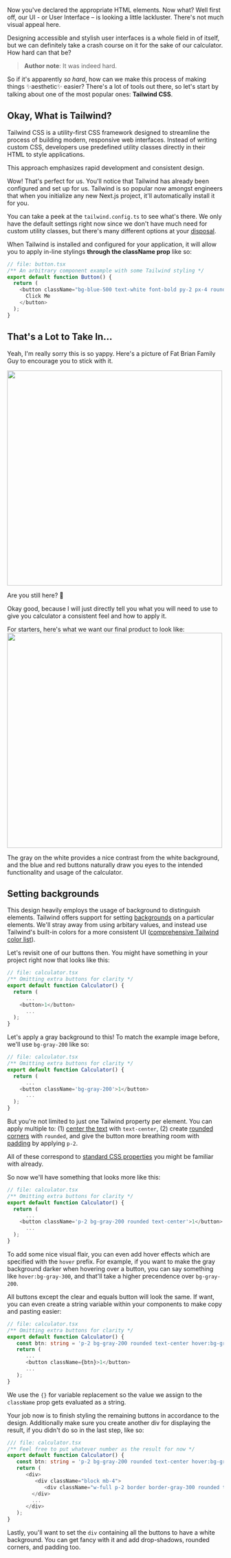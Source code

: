 Now you've declared the appropriate HTML elements. Now what? Well first off, our UI - or User Interface – is looking a little lackluster. There's not much visual appeal here.

Designing accessible and stylish user interfaces is a whole field in of itself, but we can definitely take a crash course on it for the sake of our calculator. How hard can that be?

> **Author note**: It was indeed hard.

So if it's apparently *so hard*, how can we make this process of making things &#x2728;aesthetic&#x2728; easier? There's a lot of tools out there, so let's start by talking about one of the most popular ones: **Tailwind CSS**.

## Okay, What is Tailwind?
Tailwind CSS is a utility-first CSS framework designed to streamline the process of building modern, responsive web interfaces. Instead of writing custom CSS, developers use predefined utility classes directly in their HTML to style applications. 

This approach emphasizes rapid development and consistent design.

Wow! That's perfect for us. You'll notice that Tailwind has already been configured and set up for us. Tailwind is so popular now amongst engineers that when you initialize any new Next.js project, it'll automatically install it for you. 

You can take a peek at the `tailwind.config.ts` to see what's there. We only have the default settings right now since we don't have much need for custom utility classes, but there's many different options at your [disposal](https://tailwindcss.com/docs/adding-custom-styles).

When Tailwind is installed and configured for your application, it will allow you to apply in-line stylings **through the className prop** like so:

```ts
// file: button.tsx
/** An arbitrary component example with some Tailwind styling */
export default function Button() {
  return (
    <button className="bg-blue-500 text-white font-bold py-2 px-4 rounded hover:bg-blue-700">
      Click Me
    </button>
  );
}
```


## That's a Lot to Take In...
Yeah, I'm really sorry this is so yappy. Here's a picture of Fat Brian Family Guy to encourage you to stick with it.

<img src='https://preview.redd.it/new-to-the-subreddit-why-do-people-hate-brian-lol-v0-eald4ne60a3a1.jpg?width=640&crop=smart&auto=webp&s=123113d64d748e78d8e80550bf04697f1b540a9f' width=500 height=500 />

Are you still here? &#129402;

Okay good, because I will just directly tell you what you will need to use to give you calculator a consistent feel and how to apply it.

For starters, here's what we want our final product to look like:
<img src='/images/calculator.png' width=500 height=500 />

The gray on the white provides a nice contrast from the white background, and the blue and red buttons naturally draw you eyes to the intended functionality and usage of the calculator.

## Setting backgrounds

This design heavily employs the usage of background to distinguish elements. Tailwind offers support for setting [backgrounds](https://tailwindcss.com/docs/background-color) on a particular elements. We'll stray away from using arbitary values, and instead use Tailwind's built-in colors for a more consistent UI ([comprehensive Tailwind color list](https://tailwindcss.com/docs/customizing-colors)).

Let's revisit one of our buttons then. You might have something in your project right now that looks like this:

```ts
// file: calculator.tsx
/** Omitting extra buttons for clarity */
export default function Calculator() {
  return (
      ...
    <button>1</button>
      ...
  );
}
```

Let's apply a gray background to this! To match the example image before, we'll use `bg-gray-200` like so:

```ts
// file: calculator.tsx
/** Omitting extra buttons for clarity */
export default function Calculator() {
  return (
      ...
    <button className='bg-gray-200'>1</button>
      ...
  );
}
```

But you're not limited to just one Tailwind property per element. You can apply multiple to: (1) [center the text](https://tailwindcss.com/docs/text-align) with `text-center`, (2) create [rounded corners](https://tailwindcss.com/docs/border-radius#rounded-corners) with `rounded`, and give the button more breathing room with [padding](https://tailwindcss.com/docs/padding) by applying `p-2`. 

All of these correspond to [standard CSS properties](https://developer.mozilla.org/en-US/docs/Web/CSS/Reference) you might be familiar with already.

So now we'll have something that looks more like this:

```ts
// file: calculator.tsx
/** Omitting extra buttons for clarity */
export default function Calculator() {
  return (
      ...
    <button className='p-2 bg-gray-200 rounded text-center'>1</button>
      ...
  );
}
```

To add some nice visual flair, you can even add hover effects which are specified with the `hover` prefix. For example, if you want to make the gray background darker when hovering over a button, you can say something like `hover:bg-gray-300`, and that'll take a higher precendence over `bg-gray-200`.

All buttons except the clear and equals button will look the same. If want, you can even create a string variable within your components to make copy and pasting easier:

```ts
// file: calculator.tsx
/** Omitting extra buttons for clarity */
export default function Calculator() {
   const btn: string = 'p-2 bg-gray-200 rounded text-center hover:bg-gray-300';
   return (
      ...
      <button className={btn}>1</button>
      ...
   );
}
```

We use the `{}` for variable replacement so the value we assign to the `className` prop gets evaluated as a string.

Your job now is to finish styling the remaining buttons in accordance to the design. Additionally make sure you create another div for displaying the result, if you didn't do so in the last step, like so:

```ts
/// file: calculator.tsx
/** Feel free to put whatever number as the result for now */
export default function Calculator() {
   const btn: string = 'p-2 bg-gray-200 rounded text-center hover:bg-gray-300';
   return (
      <div>
         <div className="block mb-4">
            <div className="w-full p-2 border border-gray-300 rounded text-right">5508</div>
        </div>
        ...
      </div>
   );
}
```

Lastly, you'll want to set the `div` containing all the buttons to have a white background. You can get fancy with it and add drop-shadows, rounded corners, and padding too.